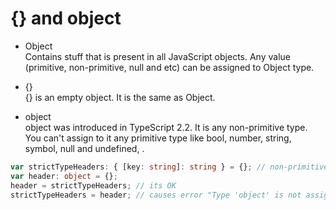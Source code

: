# {} and object

- Object  
  Contains stuff that is present in all JavaScript objects. Any value (primitive, non-primitive, null and etc) can be assigned to Object type.

- {}  
  {} is an empty object. It is the same as Object.

- object  
  object was introduced in TypeScript 2.2. It is any non-primitive type. You can't assign to it any primitive type like bool, number, string, symbol, null and undefined, .

```Typescript
var strictTypeHeaders: { [key: string]: string } = {}; // non-primitive type
var header: object = {};
header = strictTypeHeaders; // its OK
strictTypeHeaders = header; // causes error "Type 'object' is not assignable to type '{ [key: string]: string }`"
```
